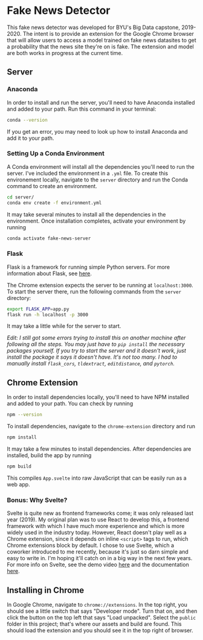 # Fake News Detector

This fake news detector was developed for BYU's Big Data capstone, 2019-2020. The intent is to provide an extension for the Google Chrome browser that will allow users to access a model trained on fake news datasites to get a probability that the news site they're on is fake. The extension and model are both works in progress at the current time.

## Server

### Anaconda
In order to install and run the server, you'll need to have Anaconda installed and added to your path. Run this command in your terminal:

```bash
conda --version
```

If you get an error, you may need to look up how to install Anaconda and add it to your path.

### Setting Up a Conda Environment
A Conda environment will install all the dependencies you'll need to run the server. I've included the environment in a `.yml` file. To create this environement locally, navigate to the `server` directory and run the Conda command to create an environment.

```bash
cd server/
conda env create -f environment.yml
```

It may take several minutes to install all the dependencies in the environment. Once installation completes, activate your environment by running

```bash
conda activate fake-news-server
```

### Flask
Flask is a framework for running simple Python servers. For more information about Flask, see [here](https://flask.palletsprojects.com/en/1.1.x/).

The Chrome extension expects the server to be running at `localhost:3000`. To start the server there, run the following commands from the `server` directory:

```bash
export FLASK_APP=app.py
flask run -h localhost -p 3000
```

It may take a little while for the server to start.

*Edit: I still got some errors trying to install this on another machine after following all the steps. You may just have to `pip install` the necessary packages yourself. If you try to start the server and it doesn't work, just install the package it says it doesn't have. It's not too many. I had to manually install `flask_cors`, `tldextract`, `editdistance`, and `pytorch`.*

## Chrome Extension
In order to install dependencies locally, you'll need to have NPM installed and added to your path. You can check by running

```bash
npm --version
```

To install dependencies, navigate to the `chrome-extension` directory and run

```bash
npm install
```

It may take a few minutes to install dependencies. After dependencies are installed, build the app by running

```bash
npm build
```

This compiles `App.svelte` into raw JavaScript that can be easily run as a web app.

### Bonus: Why Svelte?
Svelte is quite new as frontend frameworks come; it was only released last year (2019). My original plan was to use React to develop this, a frontend framework with which I have much more experience and which is more widely used in the industry today. However, React doesn't play well as a Chrome extension, since it depends on inline `<script>` tags to run, which Chrome extensions block by default. I chose to use Svelte, which a coworker introduced to me recently, because it's just so darn simple and easy to write in. I'm hoping it'll catch on in a big way in the next few years. For more info on Svelte, see the demo video [here](https://www.youtube.com/watch?v=AdNJ3fydeao) and the documentation [here](https://svelte.dev/).

## Installing in Chrome
In Google Chrome, navigate to `chrome://extensions`. In the top right, you should see a little switch that says "Developer mode". Turn that on, and then click the button on the top left that says "Load unpacked". Select the `public` folder in this project; that's where our assets and build are found. This should load the extension and you should see it in the top right of browser.
